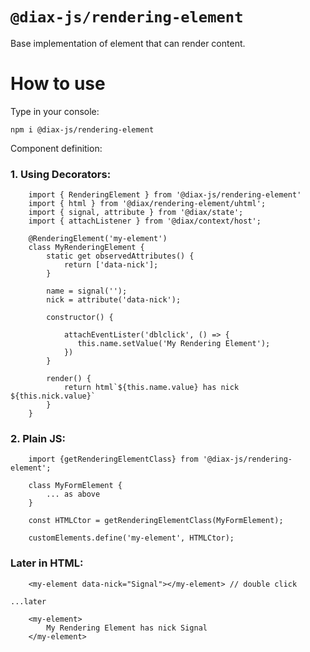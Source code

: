 # `@diax-js/rendering-element`

Base implementation of element that can render content.

# How to use

Type in your console:

`npm i @diax-js/rendering-element`

Component definition:

### 1. Using Decorators:

```
    import { RenderingElement } from '@diax-js/rendering-element'
    import { html } from '@diax/rendering-element/uhtml';
    import { signal, attribute } from '@diax/state';
    import { attachListener } from '@diax/context/host';

    @RenderingElement('my-element')
    class MyRenderingElement {
        static get observedAttributes() {
            return ['data-nick'];
        }

        name = signal('');
        nick = attribute('data-nick');

        constructor() {

            attachEventLister('dblclick', () => {
               this.name.setValue('My Rendering Element');
            })
        }

        render() {
            return html`${this.name.value} has nick ${this.nick.value}`
        }
    }
```

### 2. Plain JS:

```
    import {getRenderingElementClass} from '@diax-js/rendering-element';

    class MyFormElement {
        ... as above
    }

    const HTMLCtor = getRenderingElementClass(MyFormElement);

    customElements.define('my-element', HTMLCtor);
```

### Later in HTML:

```
    <my-element data-nick="Signal"></my-element> // double click

...later

    <my-element>
        My Rendering Element has nick Signal
    </my-element>

```

